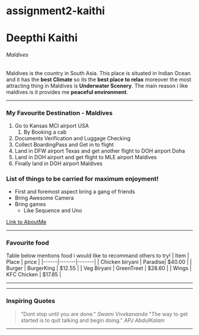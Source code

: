 # assignment2-kaithi

# Deepthi Kaithi

###### Maldives

Maldives is the country in South Asia. This place is situated in Indian Ocean and it has the **best Climate** so its the **best place to relax** moreover the most attracting thing in Maldives is **Underwater Scenery**. The main reason i like maldives is it provides me **peaceful environment**.


------

### My Favourite Destination - Maldives

1. Go to Kansas MCI airport USA
      1. By Booking a cab 
2. Documents Verification and Luggage Checking   
4. Collect BoardingPass and Get in to flight
6. Land in DFW airport Texas and get another flight to DOH airport Doha
7. Land in DOH airport and get flight to MLE airport Maldives
8. Finally land in DOH airport Maldives

### List of things to be carried for maximum enjoyment!

*  First and foremost aspect bring a gang of friends
*  Bring Awesome Camera
*  Bring games
      * Like Sequence and Uno

[Link to AboutMe](./AboutMe.md)

***

### Favourite food

Table below mentions food i would like to recommand others to try!
| Item | Place | price |
|------|-------|-------|
| Chicken biryani | Paradise| $40.00 |
| Burger | BurgerKing | $12.55 |
| Veg Biryani | GreenTreet | $28.60 |
| Wings | KFC Chicken | $17.85 |

***

***

### Inspiring Quotes

> "Dont stop until you are done." *Swami Vivekananda*
> "The way to get started is to quit talking and begin doing."  *APJ AbdulKalam*

***